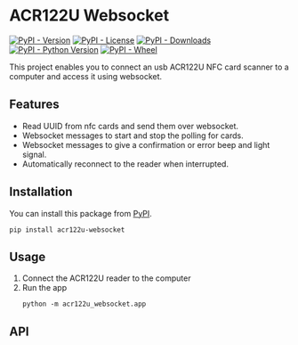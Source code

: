 # ACR122U Websocket

[![PyPI - Version](https://img.shields.io/pypi/v/acr122u-websocket)](https://pypi.org/project/acr122u-websocket/)
[![PyPI - License](https://img.shields.io/pypi/l/acr122u-websocket)](https://pypi.org/project/acr122u-websocket/)
[![PyPI - Downloads](https://img.shields.io/pypi/dm/acr122u-websocket)](https://pypi.org/project/acr122u-websocket/)
[![PyPI - Python Version](https://img.shields.io/pypi/pyversions/acr122u-websocket)](https://pypi.org/project/acr122u-websocket/)
[![PyPI - Wheel](https://img.shields.io/pypi/wheel/acr122u-websocket)](https://pypi.org/project/acr122u-websocket/)

This project enables you to connect an usb ACR122U NFC card scanner to a computer and access it using websocket.

## Features

- Read UUID from nfc cards and send them over websocket.
- Websocket messages to start and stop the polling for cards.
- Websocket messages to give a confirmation or error beep and light signal.
- Automatically reconnect to the reader when interrupted.

## Installation
You can install this package from [PyPI](https://pypi.org/project/acr122u-websocket/).

```shell
pip install acr122u-websocket
```

## Usage

1. Connect the ACR122U reader to the computer
2. Run the app
    ```shell
    python -m acr122u_websocket.app
    ```

## API